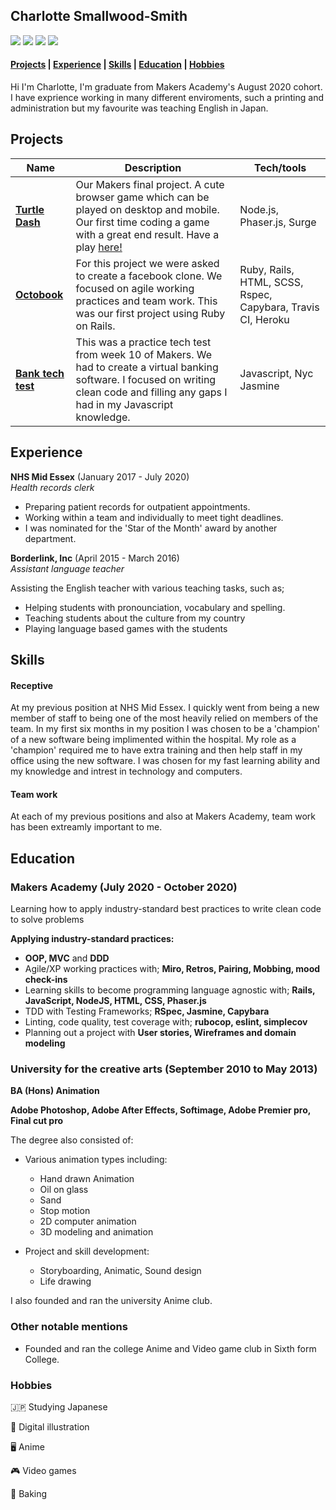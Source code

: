 ## Charlotte Smallwood-Smith

[<img src="https://img.shields.io/badge/github-%23100000.svg?&style=for-the-badge&logo=github&logoColor=white"/>](https://github.com/Charlotte-91)
[<img src="https://img.shields.io/badge/codewars-%23AD2C27.svg?&style=for-the-badge&logo=codewars&logoColor=white"/>](https://www.codewars.com/users/Charlotte-91)
[<img src="https://img.shields.io/badge/linkedin%20-%230077B5.svg?&style=for-the-badge&logo=linkedin&logoColor=white"/>](https://www.linkedin.com/in/charlotte-smallwood-smith/)
[<img src="https://img.shields.io/badge/gmail-D14836?&style=for-the-badge&logo=gmail&logoColor=white"/>](mailto:c.smallwood.smith@gmail.com)

#### [Projects](#projects) | [Experience](#experience) | [Skills](#skills) | [Education](#education) | [Hobbies](#hobbies)

Hi I'm Charlotte, I'm graduate from Makers Academy's August 2020 cohort. I have exprience working in many different enviroments, such a printing and administration but my favourite was teaching English in Japan. 

## Projects

| Name                         | Description          | Tech/tools                |
| ---------------------------- | -------------------- | ------------------------- |
| [**Turtle Dash**](https://github.com/imogen-k/turtle-dash)             | Our Makers final project. A cute browser game which can be played on desktop and mobile. Our first time coding a game with a great end result. Have a play [here!](http://turtle-dash.surge.sh/)| Node.js, Phaser.js, Surge |
| [**Octobook**](https://github.com/Charlotte-91/acebook-rails-quadropus) | For this project we were asked to create a facebook clone. We focused on agile working practices and team work. This was our first project using Ruby on Rails.   | Ruby, Rails, HTML, SCSS, Rspec, Capybara, Travis CI, Heroku|
| [**Bank tech test**](https://github.com/Charlotte-91/Bank-tech-test) | This was a practice tech test from week 10 of Makers. We had to create a virtual banking software. I focused on writing clean code and filling any gaps I had in my Javascript knowledge. | Javascript, Nyc Jasmine |

## Experience

**NHS Mid Essex** (January 2017 - July 2020)  
*Health records clerk*

- Preparing patient records for outpatient appointments.
- Working within a team and individually to meet tight deadlines. 
- I was nominated for the 'Star of the Month' award by another department. 


**Borderlink, Inc** (April 2015 - March 2016)  
*Assistant language teacher*

Assisting the English teacher with various teaching tasks, such as; 
- Helping students with pronounciation, vocabulary and spelling. 
- Teaching students about the culture from my country
- Playing language based games with the students


## Skills

#### Receptive 

At my previous position at NHS Mid Essex. I quickly went from being a new member of staff to being one of the most heavily relied on members of the team. In my first six months in my position I was chosen to be a 'champion' of a new software being implimented within the hospital. My role as a 'champion' required me to have extra training and then help staff in my office using the new software. I was chosen for my fast learning ability and my knowledge and intrest in technology and computers.

#### Team work

At each of my previous positions and also at Makers Academy, team work has been extreamly important to me. 


## Education

### Makers Academy (July 2020 - October 2020)

Learning how to apply industry-standard best practices to write clean code to solve problems

**Applying industry-standard practices:**
- **OOP, MVC** and **DDD**
- Agile/XP working practices with; **Miro,  Retros, Pairing, Mobbing, mood check-ins**
- Learning skills to become programming language agnostic with; **Rails, JavaScript, NodeJS, HTML, CSS, Phaser.js**
- TDD with Testing Frameworks; **RSpec, Jasmine, Capybara**
- Linting, code quality, test coverage with; **rubocop, eslint, simplecov**
- Planning out a project with **User stories, Wireframes and domain modeling**

### University for the creative arts (September 2010 to May 2013)

**BA (Hons) Animation**

**Adobe Photoshop, Adobe After Effects, Softimage, Adobe Premier pro, Final cut pro**

The degree also consisted of: 

  - Various animation types including:
      - Hand drawn Animation
      - Oil on glass
      - Sand 
      - Stop motion
      - 2D computer animation
      - 3D modeling and animation
      
  - Project and skill development:
      - Storyboarding, Animatic, Sound design
      - Life drawing

I also founded and ran the university Anime club.

### Other notable mentions
- Founded and ran the college Anime and Video game club in Sixth form College.

### Hobbies

🇯🇵 Studying Japanese

🎨 Digital illustration

🖥️ Anime

🎮 Video games

🍰 Baking


